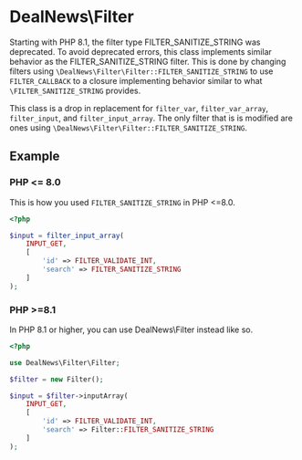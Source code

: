 # DealNews\Filter

Starting with PHP 8.1, the filter type FILTER_SANITIZE_STRING was
deprecated. To avoid deprecated errors, this class implements similar
behavior as the FILTER_SANITIZE_STRING filter. This is done by changing
filters using `\DealNews\Filter\Filter::FILTER_SANITIZE_STRING` to use
`FILTER_CALLBACK` to a closure implementing behavior similar to what
`\FILTER_SANITIZE_STRING` provides.

This class is a drop in replacement for `filter_var`, `filter_var_array`,
`filter_input`, and `filter_input_array`. The only filter that is is modified
are ones using `\DealNews\Filter\Filter::FILTER_SANITIZE_STRING`.

## Example

### PHP <= 8.0

This is how you used `FILTER_SANITIZE_STRING` in PHP <=8.0.

```php
<?php

$input = filter_input_array(
    INPUT_GET,
    [
        'id' => FILTER_VALIDATE_INT,
        'search' => FILTER_SANITIZE_STRING
    ]
);
```

### PHP >=8.1

In PHP 8.1 or higher, you can use DealNews\Filter instead like so.

```php
<?php

use DealNews\Filter\Filter;

$filter = new Filter();

$input = $filter->inputArray(
    INPUT_GET,
    [
        'id' => FILTER_VALIDATE_INT,
        'search' => Filter::FILTER_SANITIZE_STRING
    ]
);
```
